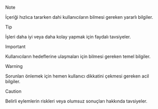 > [!NOTE]
> İçeriği hızlıca tararken dahi kullanıcıların bilmesi gereken yararlı bilgiler.

> [!TIP]
> İşleri daha iyi veya daha kolay yapmak için faydalı tavsiyeler.

> [!IMPORTANT]
> Kullanıcıların hedeflerine ulaşmaları için bilmesi gereken temel bilgiler.

> [!WARNING]
> Sorunları önlemek için hemen kullanıcı dikkatini çekmesi gereken acil bilgiler.

> [!CAUTION]
> Belirli eylemlerin riskleri veya olumsuz sonuçları hakkında tavsiyeler.
